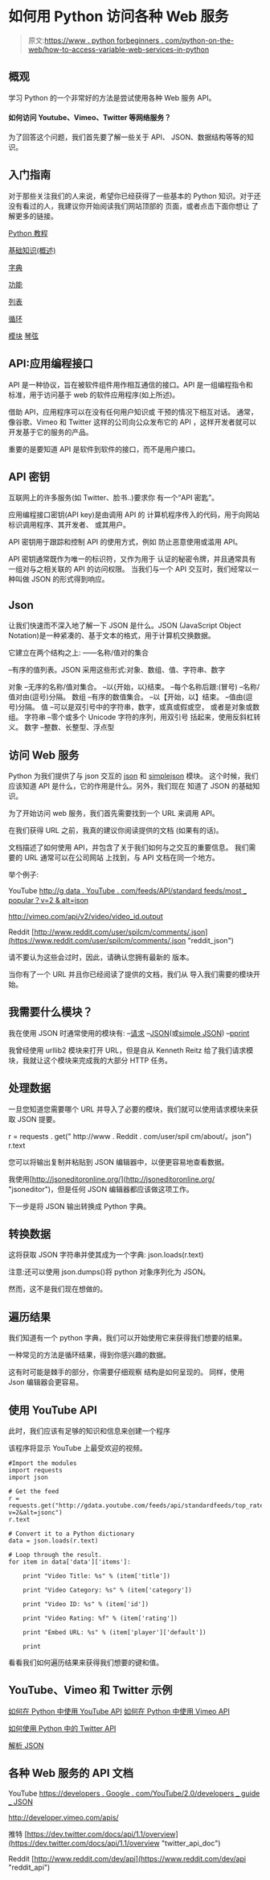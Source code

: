 # 如何用 Python 访问各种 Web 服务

> 原文:[https://www . python forbeginners . com/python-on-the-web/how-to-access-variable-web-services-in-python](https://www.pythonforbeginners.com/python-on-the-web/how-to-access-various-web-services-in-python)

## 概观

学习 Python 的一个非常好的方法是尝试使用各种 Web 服务
API。

#### 如何访问 Youtube、Vimeo、Twitter 等网络服务？

为了回答这个问题，我们首先要了解一些关于 API、
JSON、数据结构等等的知识。

## 入门指南

对于那些关注我们的人来说，希望你已经获得了一些基本的 Python 知识。对于还没有看过的人，我建议你开始阅读我们网站顶部的
页面，或者点击下面你想让
了解更多的链接。

[Python 教程](https://www.pythonforbeginners.com/python-tutorial/)

[基础知识(概述)](https://www.pythonforbeginners.com/basics/python-quick-guide "basics_python")

[字典](/dictionary/ "dictionary_python")

[功能](https://www.pythonforbeginners.com/basics/python-functions-cheat-sheet "functions")

[列表](https://www.pythonforbeginners.com/basics/python-lists-cheat-sheet "lists_python")

[循环](https://www.pythonforbeginners.com/loops/for-while-and-nested-loops-in-python "loops_python")

[模块](https://www.pythonforbeginners.com/modules-in-python/python-modules "modules_python")
 [琴弦](https://www.pythonforbeginners.com/basics/strings "strings_python")

## API:应用编程接口

API 是一种协议，旨在被软件组件用作相互通信的接口。API 是一组编程指令和
标准，用于访问基于 web 的软件应用程序(如上所述)。

借助 API，应用程序可以在没有任何用户知识或
干预的情况下相互对话。
通常，像谷歌、Vimeo 和 Twitter 这样的公司向公众发布它的 API
，这样开发者就可以开发基于它的服务的产品。

重要的是要知道 API 是软件到软件的接口，而不是用户接口。

## API 密钥

互联网上的许多服务(如 Twitter、脸书..)要求你
有一个“API 密匙”。

应用编程接口密钥(API key)是由调用 API 的
计算机程序传入的代码，用于向网站标识调用程序、其开发者、
或其用户。

API 密钥用于跟踪和控制 API 的使用方式，例如
防止恶意使用或滥用 API。

API 密钥通常既作为唯一的标识符，又作为用于
认证的秘密令牌，并且通常具有一组对与之相关联的 API
的访问权限。
当我们与一个 API 交互时，我们经常以一种叫做 JSON 的形式得到响应。

## Json

让我们快速而不深入地了解一下 JSON 是什么。JSON (JavaScript Object Notation)是一种紧凑的、基于文本的格式，用于计算机交换数据。

它建立在两个结构之上:
——名称/值对的集合

–有序的值列表。JSON 采用这些形式:对象、数组、值、字符串、数字

对象
–无序的名称/值对集合。
–以{开始，以}结束。
–每个名称后跟:(冒号)
–名称/值对由(逗号)分隔。
数组
–有序的数值集合。
–以【开始，以】结束。
–值由(逗号)分隔。
值
–可以是双引号中的字符串，数字，或真或假或空，
或者是对象或数组。
字符串
–零个或多个 Unicode 字符的序列，用双引号
括起来，使用反斜杠转义。
数字
–整数、长整型、浮点型

## 访问 Web 服务

Python 为我们提供了与 json 交互的 [json](https://docs.python.org/2/library/json.html "json_python") 和 [simplejson](https://pypi.python.org/pypi/simplejson "simplejson") 模块。
这个时候，我们应该知道 API 是什么，它的作用是什么。另外，我们现在
知道了 JSON 的基础知识。

为了开始访问 web 服务，我们首先需要找到一个 URL 来调用 API。

在我们获得 URL 之前，我真的建议你阅读提供的文档
(如果有的话)。

文档描述了如何使用 API，并包含了关于我们如何与之交互的重要信息。
我们需要的 URL 通常可以在公司网站
上找到，与 API 文档在同一个地方。

举个例子:

YouTube
[http://g data . YouTube . com/feeds/API/standard feeds/most _ popular？v=2 & alt=json](https://gdata.youtube.com/feeds/api/standardfeeds/most_popular?v=2&alt=json "youtube_jsonc")

http://vimeo.com/api/v2/video/video_id.output

Reddit
[http://www.reddit.com/user/spilcm/comments/.json](https://www.reddit.com/user/spilcm/comments/.json "reddit_json")

请不要认为这些会过时，因此，请确认您拥有最新的
版本。

当你有了一个 URL 并且你已经阅读了提供的文档，我们从
导入我们需要的模块开始。

## 我需要什么模块？

我在使用 JSON 时通常使用的模块有:
–[请求](http://docs.python-requests.org/en/latest/ "requests_module")
–[JSON](https://docs.python.org/2/library/json.html "json_module")(或[simple JSON](https://pypi.python.org/pypi/simplejson "simplejson_module"))
–[pprint](https://docs.python.org/2/library/pprint.html "pprint_module")

我曾经使用 urllib2 模块来打开 URL，但是自从 Kenneth Reitz
给了我们请求模块，我就让这个模块来完成我的大部分 HTTP 任务。

## 处理数据

一旦您知道您需要哪个 URL 并导入了必要的模块，我们就可以使用请求模块来获取 JSON 提要。

r = requests . get(" http://www . Reddit . com/user/spil cm/about/。json")
r.text

您可以将输出复制并粘贴到 JSON 编辑器中，以便更容易地查看数据。

我使用[http://jsoneditoronline.org/](http://jsoneditoronline.org/ "jsoneditor")，但是任何 JSON 编辑器都应该做这项工作。

下一步是将 JSON 输出转换成 Python 字典。

## 转换数据

这将获取 JSON 字符串并使其成为一个字典:
json.loads(r.text)

注意:还可以使用
json.dumps()将 python 对象序列化为 JSON。

然而，这不是我们现在想做的。

## 遍历结果

我们知道有一个 python 字典，我们可以开始使用它来获得我们想要的结果。

一种常见的方法是循环结果，得到你感兴趣的数据。

这有时可能是棘手的部分，你需要仔细观察
结构是如何呈现的。
同样，使用 Json 编辑器会更容易。

## 使用 YouTube API

此时，我们应该有足够的知识和信息来创建一个程序

该程序将显示 YouTube 上最受欢迎的视频。

```
#Import the modules
import requests
import json

# Get the feed
r = requests.get("http://gdata.youtube.com/feeds/api/standardfeeds/top_rated?v=2&alt=jsonc")
r.text

# Convert it to a Python dictionary
data = json.loads(r.text)

# Loop through the result.
for item in data['data']['items']:

    print "Video Title: %s" % (item['title'])

    print "Video Category: %s" % (item['category'])

    print "Video ID: %s" % (item['id'])

    print "Video Rating: %f" % (item['rating'])

    print "Embed URL: %s" % (item['player']['default'])

    print
```

看看我们如何遍历结果来获得我们想要的键和值。

## YouTube、Vimeo 和 Twitter 示例

[如何在 Python 中使用 YouTube API](https://www.pythonforbeginners.com/api/using-the-youtube-api "youtube_pfb")
 [如何在 Python 中使用 Vimeo API](https://www.pythonforbeginners.com/api/how-to-use-the-vimeo-api-in-python "vimeo_api_pfb")

[如何使用 Python 中的 Twitter API](https://www.pythonforbeginners.com/code-snippets-source-code/tweet-search-with-python "twitter_script_pfb")

[解析 JSON](https://www.pythonforbeginners.com/json/parsingjson "parsing_json_pfb")

## 各种 Web 服务的 API 文档

YouTube
[https://developers . Google . com/YouTube/2.0/developers _ guide _ JSON](https://developers.google.com/youtube/2.0/developers_guide_json "youtube_api_doc")

http://developer.vimeo.com/apis/

推特
[https://dev.twitter.com/docs/api/1.1/overview](https://dev.twitter.com/docs/api/1.1/overview "twitter_api_doc")

Reddit
[http://www.reddit.com/dev/api](https://www.reddit.com/dev/api "reddit_api")